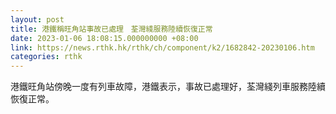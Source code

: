 ```yaml
---
layout: post
title: 港鐵稱旺角站事故已處理　荃灣綫服務陸續恢復正常
date: 2023-01-06 18:08:15.000000000 +08:00
link: https://news.rthk.hk/rthk/ch/component/k2/1682842-20230106.htm
categories: rthk
---
```


港鐵旺角站傍晚一度有列車故障，港鐵表示，事故已處理好，荃灣綫列車服務陸續恢復正常。
